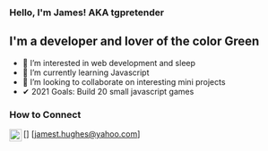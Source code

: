 ### Hello, I'm James! AKA tgpretender

## I'm a developer and lover of the color Green
- 👀 I’m interested in web development and sleep
- 🌱 I’m currently learning Javascript
- 💞️ I’m looking to collaborate on interesting mini projects
- ✔ 2021 Goals: Build 20 small javascript games

### How to Connect
[<img align="left" alt="Email" width="22px" src="https://cdn.jsdelivr.net/npm/simple-icons@v3/icons/yahoo.svg" />] [jamest.hughes@yahoo.com]
